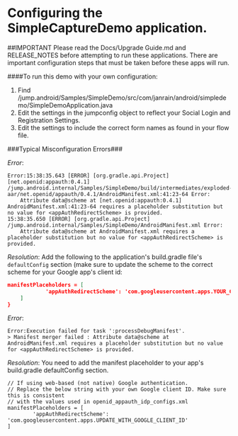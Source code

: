 # Configuring the SimpleCaptureDemo application.

##IMPORTANT
Please read the Docs/Upgrade Guide.md and RELEASE_NOTES before attempting to run these applications.  There are important configuration steps that must be taken before these apps will run.

####To run this demo with your own configuration:

1. Find /jump.android/Samples/SimpleDemo/src/com/janrain/android/simpledemo/SimpleDemoApplication.java
2. Edit the settings in the jumpconfig object to reflect your Social Login and Registration Settings.
3. Edit the settings to include the correct form names as found in your flow file.



###Typical Misconfiguration Errors###

*Error*:
```
Error:15:38:35.643 [ERROR] [org.gradle.api.Project] [net.openid:appauth:0.4.1] /jump.android.internal/Samples/SimpleDemo/build/intermediates/exploded-aar/net.openid/appauth/0.4.1/AndroidManifest.xml:41:23-64 Error:
	Attribute data@scheme at [net.openid:appauth:0.4.1] AndroidManifest.xml:41:23-64 requires a placeholder substitution but no value for <appAuthRedirectScheme> is provided.
15:38:35.650 [ERROR] [org.gradle.api.Project] /jump.android.internal/Samples/SimpleDemo/AndroidManifest.xml Error:
	Attribute data@scheme at AndroidManifest.xml requires a placeholder substitution but no value for <appAuthRedirectScheme> is provided.
```
*Resolution*:  Add the following to the application's build.gradle file's `defaultConfig` section (make sure to update the scheme to the correct scheme for your Google app's client id:
```json
manifestPlaceholders = [
            'appAuthRedirectScheme': 'com.googleusercontent.apps.YOUR_GOOGLE_APP_CLIENT_ID'
    ]
}
```

*Error*:

```
Error:Execution failed for task ':processDebugManifest'.
> Manifest merger failed : Attribute data@scheme at AndroidManifest.xml requires a placeholder substitution but no value for <appAuthRedirectScheme> is provided.
```

*Resolution*: You need to add the manifest placeholder to your app's build.gradle defaultConfig section.

    // If using web-based (not native) Google authentication.
    // Replace the below string with your own Google client ID. Make sure this is consistent
    // with the values used in openid_appauth_idp_configs.xml
    manifestPlaceholders = [
            'appAuthRedirectScheme': 'com.googleusercontent.apps.UPDATE_WITH_GOOGLE_CLIENT_ID'
    ]



